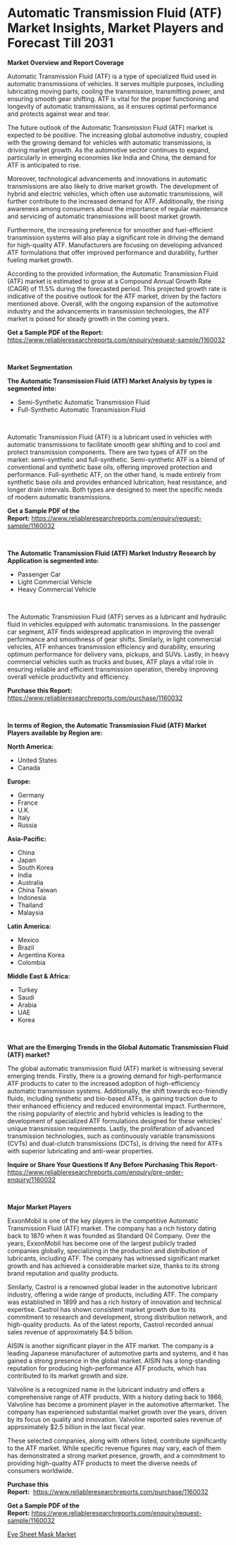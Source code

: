 <p><h1>Automatic Transmission Fluid (ATF) Market Insights, Market Players and Forecast Till 2031</h1></p><p><strong>Market Overview and Report Coverage</strong></p>
<p><p>Automatic Transmission Fluid (ATF) is a type of specialized fluid used in automatic transmissions of vehicles. It serves multiple purposes, including lubricating moving parts, cooling the transmission, transmitting power, and ensuring smooth gear shifting. ATF is vital for the proper functioning and longevity of automatic transmissions, as it ensures optimal performance and protects against wear and tear.</p><p>The future outlook of the Automatic Transmission Fluid (ATF) market is expected to be positive. The increasing global automotive industry, coupled with the growing demand for vehicles with automatic transmissions, is driving market growth. As the automotive sector continues to expand, particularly in emerging economies like India and China, the demand for ATF is anticipated to rise.</p><p>Moreover, technological advancements and innovations in automatic transmissions are also likely to drive market growth. The development of hybrid and electric vehicles, which often use automatic transmissions, will further contribute to the increased demand for ATF. Additionally, the rising awareness among consumers about the importance of regular maintenance and servicing of automatic transmissions will boost market growth.</p><p>Furthermore, the increasing preference for smoother and fuel-efficient transmission systems will also play a significant role in driving the demand for high-quality ATF. Manufacturers are focusing on developing advanced ATF formulations that offer improved performance and durability, further fueling market growth.</p><p>According to the provided information, the Automatic Transmission Fluid (ATF) market is estimated to grow at a Compound Annual Growth Rate (CAGR) of 11.5% during the forecasted period. This projected growth rate is indicative of the positive outlook for the ATF market, driven by the factors mentioned above. Overall, with the ongoing expansion of the automotive industry and the advancements in transmission technologies, the ATF market is poised for steady growth in the coming years.</p></p>
<p><strong>Get a Sample PDF of the Report:</strong> <a href="https://www.reliableresearchreports.com/enquiry/request-sample/1160032">https://www.reliableresearchreports.com/enquiry/request-sample/1160032</a></p>
<p>&nbsp;</p>
<p><strong>Market Segmentation</strong></p>
<p><strong>The Automatic Transmission Fluid (ATF) Market Analysis by types is segmented into:</strong></p>
<p><ul><li>Semi-Synthetic Automatic Transmission Fluid</li><li>Full-Synthetic Automatic Transmission Fluid</li></ul></p>
<p>&nbsp;</p>
<p><p>Automatic Transmission Fluid (ATF) is a lubricant used in vehicles with automatic transmissions to facilitate smooth gear shifting and to cool and protect transmission components. There are two types of ATF on the market: semi-synthetic and full-synthetic. Semi-synthetic ATF is a blend of conventional and synthetic base oils, offering improved protection and performance. Full-synthetic ATF, on the other hand, is made entirely from synthetic base oils and provides enhanced lubrication, heat resistance, and longer drain intervals. Both types are designed to meet the specific needs of modern automatic transmissions.</p></p>
<p><strong>Get a Sample PDF of the Report:</strong>&nbsp;<a href="https://www.reliableresearchreports.com/enquiry/request-sample/1160032">https://www.reliableresearchreports.com/enquiry/request-sample/1160032</a></p>
<p>&nbsp;</p>
<p><strong>The Automatic Transmission Fluid (ATF) Market Industry Research by Application is segmented into:</strong></p>
<p><ul><li>Passenger Car</li><li>Light Commercial Vehicle</li><li>Heavy Commercial Vehicle</li></ul></p>
<p>&nbsp;</p>
<p><p>The Automatic Transmission Fluid (ATF) serves as a lubricant and hydraulic fluid in vehicles equipped with automatic transmissions. In the passenger car segment, ATF finds widespread application in improving the overall performance and smoothness of gear shifts. Similarly, in light commercial vehicles, ATF enhances transmission efficiency and durability, ensuring optimum performance for delivery vans, pickups, and SUVs. Lastly, in heavy commercial vehicles such as trucks and buses, ATF plays a vital role in ensuring reliable and efficient transmission operation, thereby improving overall vehicle productivity and efficiency.</p></p>
<p><strong>Purchase this Report:</strong>&nbsp; <a href="https://www.reliableresearchreports.com/purchase/1160032">https://www.reliableresearchreports.com/purchase/1160032</a></p>
<p>&nbsp;</p>
<p><strong>In terms of Region, the Automatic Transmission Fluid (ATF) Market Players available by Region are:</strong></p>
<p>
    <p> <strong> North America: </strong>
        <ul>
            <li>United States</li>
            <li>Canada</li>
        </ul>
        </p> 
    <p> <strong> Europe: </strong>
        <ul>
            <li>Germany</li>
            <li>France</li>
            <li>U.K.</li>
            <li>Italy</li>
            <li>Russia</li>
        </ul>
        </p> 
    <p> <strong> Asia-Pacific: </strong>
        <ul>
            <li>China</li>
            <li>Japan</li>
            <li>South Korea</li>
            <li>India</li>
            <li>Australia</li>
            <li>China Taiwan</li>
            <li>Indonesia</li>
            <li>Thailand</li>
            <li>Malaysia</li>
        </ul>
        </p> 
    <p> <strong> Latin America: </strong>
        <ul>
            <li>Mexico</li>
            <li>Brazil</li>
            <li>Argentina Korea</li>
            <li>Colombia</li>
        </ul>
        </p> 
    <p> <strong> Middle East & Africa: </strong>
        <ul>
            <li>Turkey</li>
            <li>Saudi</li>
            <li>Arabia</li>
            <li>UAE</li>
            <li>Korea</li>
        </ul>
    </p>
    </p>
<p>&nbsp;</p>
<p><strong>What are the Emerging Trends in the Global Automatic Transmission Fluid (ATF) market?</strong></p>
<p><p>The global automatic transmission fluid (ATF) market is witnessing several emerging trends. Firstly, there is a growing demand for high-performance ATF products to cater to the increased adoption of high-efficiency automatic transmission systems. Additionally, the shift towards eco-friendly fluids, including synthetic and bio-based ATFs, is gaining traction due to their enhanced efficiency and reduced environmental impact. Furthermore, the rising popularity of electric and hybrid vehicles is leading to the development of specialized ATF formulations designed for these vehicles' unique transmission requirements. Lastly, the proliferation of advanced transmission technologies, such as continuously variable transmissions (CVTs) and dual-clutch transmissions (DCTs), is driving the need for ATFs with superior lubricating and anti-wear properties.</p></p>
<p><strong>Inquire or Share Your Questions If Any Before Purchasing This Report</strong>- <a href="https://www.reliableresearchreports.com/enquiry/pre-order-enquiry/1160032">https://www.reliableresearchreports.com/enquiry/pre-order-enquiry/1160032</a></p>
<p>&nbsp;</p>
<p><strong>Major Market Players</strong></p>
<p><p>ExxonMobil is one of the key players in the competitive Automatic Transmission Fluid (ATF) market. The company has a rich history dating back to 1870 when it was founded as Standard Oil Company. Over the years, ExxonMobil has become one of the largest publicly traded companies globally, specializing in the production and distribution of lubricants, including ATF. The company has witnessed significant market growth and has achieved a considerable market size, thanks to its strong brand reputation and quality products.</p><p>Similarly, Castrol is a renowned global leader in the automotive lubricant industry, offering a wide range of products, including ATF. The company was established in 1899 and has a rich history of innovation and technical expertise. Castrol has shown consistent market growth due to its commitment to research and development, strong distribution network, and high-quality products. As of the latest reports, Castrol recorded annual sales revenue of approximately $4.5 billion.</p><p>AISIN is another significant player in the ATF market. The company is a leading Japanese manufacturer of automotive parts and systems, and it has gained a strong presence in the global market. AISIN has a long-standing reputation for producing high-performance ATF products, which has contributed to its market growth and size.</p><p>Valvoline is a recognized name in the lubricant industry and offers a comprehensive range of ATF products. With a history dating back to 1866, Valvoline has become a prominent player in the automotive aftermarket. The company has experienced substantial market growth over the years, driven by its focus on quality and innovation. Valvoline reported sales revenue of approximately $2.5 billion in the last fiscal year.</p><p>These selected companies, along with others listed, contribute significantly to the ATF market. While specific revenue figures may vary, each of them has demonstrated a strong market presence, growth, and a commitment to providing high-quality ATF products to meet the diverse needs of consumers worldwide.</p></p>
<p><strong>Purchase this Report:</strong>&nbsp;&nbsp;<a href="https://www.reliableresearchreports.com/purchase/1160032">https://www.reliableresearchreports.com/purchase/1160032</a></p>
<p></p>
<p><strong>Get a Sample PDF of the Report:</strong>&nbsp;<a href="https://www.reliableresearchreports.com/enquiry/request-sample/1160032">https://www.reliableresearchreports.com/enquiry/request-sample/1160032</a></p>
<p><p><a href="https://github.com/jhcraigie/Market-Research-Report-List-1/blob/main/eye-sheet-mask-market.md">Eye Sheet Mask Market</a></p></p>